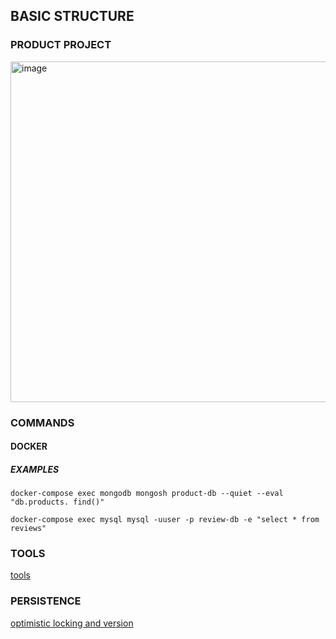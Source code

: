 ## BASIC STRUCTURE
### PRODUCT PROJECT
<img width="545" alt="image" src="https://github.com/Mehedee-Hassan/sb3-persistance-layer/assets/7868774/c019a0b2-d4fe-41a8-93ca-fefdc105f56c">



### COMMANDS

#### DOCKER

##### EXAMPLES
```shell
docker-compose exec mongodb mongosh product-db --quiet --eval "db.products. find()"
```

```shell
docker-compose exec mysql mysql -uuser -p review-db -e "select * from reviews"
```




### TOOLS
<a href="docs/db/tools.md">tools</a>

### PERSISTENCE
<a href="docs/db/optimistic_locking.md">optimistic locking and version</a>
